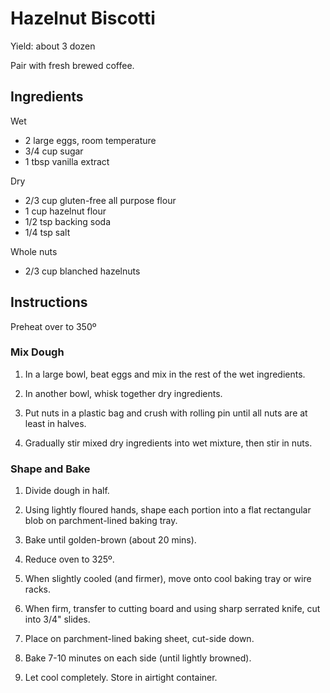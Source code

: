# Hazelnut Biscotti

Yield: about 3 dozen

Pair with fresh brewed coffee. 

## Ingredients

Wet
- 2 large eggs, room temperature
- 3/4 cup sugar
- 1 tbsp vanilla extract

Dry
- 2/3 cup gluten-free all purpose flour
- 1 cup hazelnut flour
- 1/2 tsp backing soda
- 1/4 tsp salt

Whole nuts
- 2/3 cup blanched hazelnuts

## Instructions

Preheat over to 350º

### Mix Dough
1. In a large bowl, beat eggs and mix in the rest of the wet ingredients.

1. In another bowl, whisk together dry ingredients.

1. Put nuts in a plastic bag and crush with rolling pin until all nuts are at least in halves.

1. Gradually stir mixed dry ingredients into wet mixture, then stir in nuts.

### Shape and Bake

1. Divide dough in half. 

1. Using lightly floured hands, shape each portion into a flat rectangular blob on parchment-lined baking tray.

1. Bake until golden-brown (about 20 mins).

1. Reduce oven to 325º.

1. When slightly cooled (and firmer), move onto cool baking tray or wire racks.

1. When firm, transfer to cutting board and using sharp serrated knife, cut into 3/4" slides.

1. Place on parchment-lined baking sheet, cut-side down.

1. Bake 7-10 minutes on each side (until lightly browned).

1. Let cool completely.  Store in airtight container.

